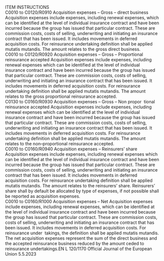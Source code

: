  
ITEM  INSTRUCTIONS  
C0010 to 
C0120/R0910  Acquisition expenses – 
Gross – direct business  Acquisition expenses include expenses, including renewal expenses, which can be 
identified at the level of individual insurance contract and have been incurred 
because the group has issued that particular contract. These are commission costs, 
costs of selling, underwriting and initiating an insurance contract that has been 
issued. It includes movements in deferred acquisition costs. For reinsurance undertaking 
definition shall be applied mutatis mutandis. 
The amount relates to the gross direct business.  
C0010 to 
C0120/R0920  Acquisition expenses – 
Gross – Proportional 
reinsurance accepted  Acquisition expenses include expenses, including renewal expenses which can be 
identified at the level of individual insurance contract and have been incurred 
because the group has issued that particular contract. These are commission costs, 
costs of selling, underwriting and initiating an insurance contract that has been 
issued. It includes movements in deferred acquisition costs. For reinsurance undertaking 
definition shall be applied mutatis mutandis. 
The amount relates to the gross proportional reinsurance accepted.  
C0130 to 
C0160/R0930  Acquisition expenses – 
Gross – Non propor ­
tional reinsurance 
accepted  Acquisition expenses include expenses, including renewal expenses which can be 
identified at the level of individual insurance contract and have been incurred 
because the group has issued that particular contract. These are commission costs, 
costs of selling, underwriting and initiating an insurance contract that has been 
issued. It includes movements in deferred acquisition costs. For reinsurance undertaking 
definition shall be applied mutatis mutandis. 
The amount relates to the non–proportional reinsurance accepted.  
C0010 to 
C0160/R0940  Acquisition expenses – 
Reinsurers’ share  Acquisition expenses include expenses, including renewal expenses which can be 
identified at the level of individual insurance contract and have been incurred 
because the group has issued that particular contract. These are commission costs, 
costs of selling, underwriting and initiating an insurance contract that has been 
issued. It includes movements in deferred acquisition costs. For reinsurance undertaking 
definition shall be applied mutatis mutandis. 
The amount relates to the reinsurers’ share. 
Reinsurers’ share shall by default be allocated by type of expenses, if not possible shall 
be reported as acquisition expenses.  
C0010 to 
C0160/R1000  Acquisition expenses – 
Net  Acquisition expenses include expenses, including renewal expenses, which can be 
identified at the level of individual insurance contract and have been incurred 
because the group has issued that particular contract. These are commission costs, 
costs of selling, underwriting and initiating an insurance contract that has been 
issued. It includes movements in deferred acquisition costs. For reinsurance under ­
takings, the definition shall be applied mutatis mutandis. 
The net acquisition expenses represent the sum of the direct business and the accepted 
reinsurance business reduced by the amount ceded to reinsurance undertakings.EN  L 120/1170 Official Journal of the European Union 5.5.2023
